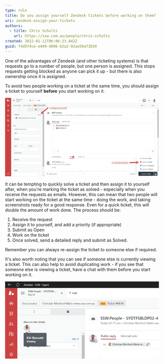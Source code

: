 ```yaml
---
type: rule
title: Do you assign yourself Zendesk tickets before working on them?
uri: zendesk-assign-your-tickets
authors:
  - title: Chris Schultz
    url: https://ssw.com.au/people/chris-schultz
created: 2022-01-11T06:06:23.842Z
guid: f4d5f4ce-e449-4096-b2a2-92ae59af3b50
---
```

One of the advantages of Zendesk (and other ticketing systems) is that requests go to a number of people, but one person is assigned. This stops requests getting blocked as anyone can pick it up - but there is also ownership once it is assigned.

To avoid two people working on a ticket at the same time, you should assign a ticket to yourself **before** you start working on it.

<!--endintro-->

![Figure: Assign the ticket to yourself before working on it](zendesk-assign.png)

It can be tempting to quickly solve a ticket and then assign it to yourself after, when you're marking the ticket as solved - especially when you receive the requests as emails. However, this can mean that two people will start working on the ticket at the same time - doing the work, and taking screenshots ready for a good response. Even for a quick ticket, this will double the amount of work done. The process should be:

1. Receive the request
2. Assign it to yourself, and add a priority (if appropriate)
3. Submit as Open
4. Work on the ticket
5. Once solved, send a detailed reply and submit as Solved.

Remember you can always re-assign the ticket to someone else if required.

It's also worth noting that you can see if someone else is currently viewing a ticket. This can also help to avoid duplicating work - if you see that someone else is viewing a ticket, have a chat with them before you start working on it.

![Figure: "Also on this ticket" shows who is currently viewing](zendesk-viewing.png)